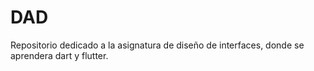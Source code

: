 # DAD
Repositorio dedicado a la asignatura de diseño de interfaces, donde se aprendera dart y flutter.
